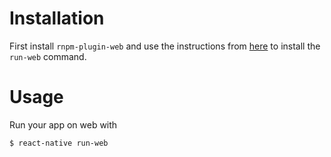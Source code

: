 # Installation

First install `rnpm-plugin-web` and use the instructions from [here](https://github.com/mroswald/react-native-compat/tree/master/local-cli/rnpm/web) to install the `run-web` command.

# Usage

Run your app on web with

```bash
$ react-native run-web
```
